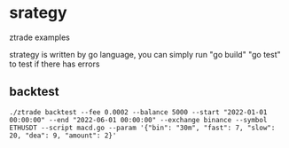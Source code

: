 # srategy
ztrade examples

strategy is written by go language, you can simply run "go build" "go test" to test if there has errors

## backtest

```
./ztrade backtest --fee 0.0002 --balance 5000 --start "2022-01-01 00:00:00" --end "2022-06-01 00:00:00" --exchange binance --symbol ETHUSDT --script macd.go --param '{"bin": "30m", "fast": 7, "slow": 20, "dea": 9, "amount": 2}'
```
